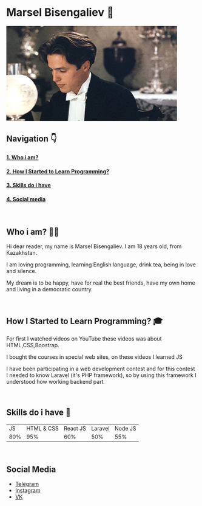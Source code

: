 # Marsel Bisengaliev 🤵

<img src="assets/maurice.webp" width="450" height="250" />

<br/>

## Navigation 👇

<h4><a href="https://github.com/MarselBisengaliev#who-i-am-%EF%B8%8F">1. Who i am?</a></h4>
<h4><a href="https://github.com/MarselBisengaliev#how-i-started-to-learn-programming-">2. How I Started to Learn Programming?</a></h4>
<h4><a href="https://github.com/MarselBisengaliev#skills-do-i-have-">3. Skills do i have</a></h4>
<h4><a href="https://github.com/MarselBisengaliev#social-media">4. Social media</a></h4>

<br/>

## Who i am? 🧛‍♀️

<p>Hi dear reader, my name is Marsel Bisengaliev. I am 18 years old, from Kazakhstan.</p>
<p>I am loving programming, learning English language, drink tea, being in love and silence.</p>
<p>My dream is to be happy, have for real the best friends, have my own home and living in a democratic country.</p>

<br/>

## How I Started to Learn Programming? 🎓

<p>For first I watched videos on YouTube these videos was about HTML,CSS,Boostrap.</p>
<p>I bought the courses in special web sites, on these videos I learned JS</p>
<p>I have been participating in a web development contest and for this contest I needed to know Laravel (it's PHP framework), so by using this framework I understood how working backend part </p>

<br/>

## Skills do i have 💼

<table style="width:100%">
  <tr>
    <td>JS</td>
    <td>HTML & CSS</td>
    <td>React JS</td>
    <td>Laravel</td>
    <td>Node JS</td>
  </tr>
  <tr>
    <td>80%</td>
    <td>95%</td>
    <td>60%</td>
    <td>50%</td>
    <td>55%</td>
  </tr>
</table>

<br/>

## Social Media

<ul>
    <li><a href="https://t.me/marsel_bisengaliev">Telegram</a></li>
    <li><a href="https://www.instagram.com/marsel_bisengaliev/">Instagram</a></li>
    <li><a href="https://vk.com/marsel_bisengaliev">VK</a></li>
</ul>
